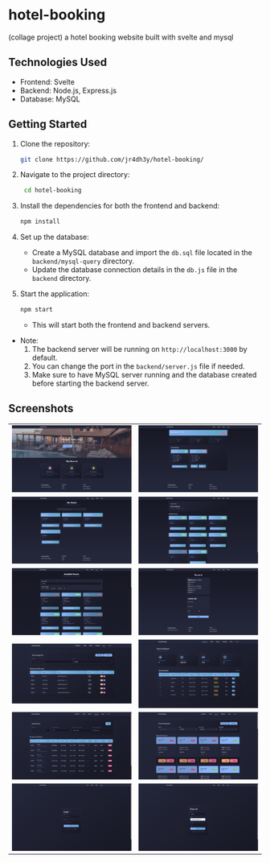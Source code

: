 # hotel-booking
(collage project) a hotel booking website built with svelte and mysql

## Technologies Used
- Frontend: Svelte
- Backend: Node.js, Express.js
- Database: MySQL

## Getting Started

1. Clone the repository:
   ```bash
   git clone https://github.com/jr4dh3y/hotel-booking/
   ```
2. Navigate to the project directory:
   ```bash
    cd hotel-booking
    ```
3. Install the dependencies for both the frontend and backend:
   ```bash
   npm install
   ```
4. Set up the database:
    - Create a MySQL database and import the `db.sql` file located in the `backend/mysql-query` directory.
    - Update the database connection details in the `db.js` file in the `backend` directory.

5. Start the application:
   ```bash
   npm start
   ```
    - This will start both the frontend and backend servers.

- Note: 
    1. The backend server will be running on `http://localhost:3000` by default.
    2. You can change the port in the `backend/server.js` file if needed.
    3. Make sure to have MySQL server running and the database created before starting the backend server.

## Screenshots

<table>
  <tr>
    <td><img src="ss/landing.png" alt="Landing Page" width="350"/></td>
    <td><img src="ss/profile.png" alt="User Profile" width="350"/></td>
  </tr>
  <tr>
    <td><img src="ss/hotels.png" alt="Hotels List" width="350"/></td>
    <td><img src="ss/hotel-rooms.png" alt="Hotel Rooms" width="350"/></td>
  </tr>
  <tr>
    <td><img src="ss/rooms.png" alt="Rooms List" width="350"/></td>
    <td><img src="ss/payment.png" alt="Payment Page" width="350"/></td>
  </tr>
  <tr>
    <td><img src="ss/adm_users.png" alt="Admin Users" width="350"/></td>
    <td><img src="ss/adm_dash.png" alt="Admin Dashboard" width="350"/></td>
  </tr>
  <tr>
    <td><img src="ss/adm_bookings.png" alt="Admin Bookings" width="350"/></td>
    <td><img src="ss/adm_rooms.png" alt="Admin Rooms" width="350"/></td>
  </tr>
  <tr>
    <td><img src="ss/lonin.png" alt="Login Page" width="350"/></td>
    <td><img src="ss/register.png" alt="Register Page" width="350"/></td>
  </tr>
</table>
